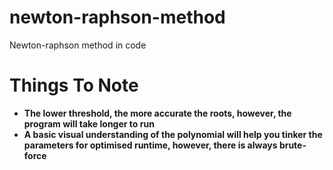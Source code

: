 # newton-raphson-method
Newton-raphson method in code


# Things To Note
- **The lower threshold, the more accurate the roots, however, the program will take longer to run**
- **A basic visual understanding of the polynomial will help you tinker the parameters for optimised runtime, however, there is always brute-force**